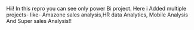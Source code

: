 Hii!
In this repro you can see only power Bi project.
Here i Added multiple projects-
like- Amazone sales analysis,HR data Analytics, Mobile Analysis And Super sales Analysis!!
